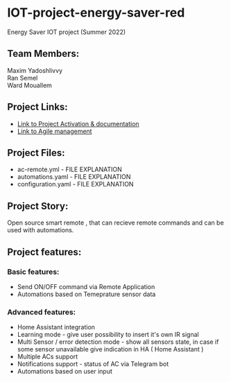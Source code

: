 # IOT-project-energy-saver-red
Energy Saver IOT project (Summer 2022)
## Team Members:
Maxim Yadoshlivvy  
Ran Semel  
Ward Mouallem
## Project Links:
  * [Link to Project Activation & documentation](https://beautiful-thorn-cdf.notion.site/IOT-Project-Documentation-26e425b2943d4ef78d1500706d3db0ea)
  * [Link to Agile management](https://beautiful-thorn-cdf.notion.site/IOT-Project-Agile-management-7e3c0a345f154c57bb63119a784a9c95)
## Project Files:
  * ac-remote.yml - FILE EXPLANATION
  * automations.yaml - FILE EXPLANATION
  * configuration.yaml - FILE EXPLANATION
## Project Story:
Open source smart remote , that can recieve remote commands and can be used with automations.
## Project features:

### Basic features:
* Send ON/OFF command via Remote Application
* Automations based on Temeprature sensor data

### Advanced features:
* Home Assistant integration
* Learning mode - give user possibility to insert it's own IR signal
* Multi Sensor / error detection mode - show all sensors state, in case if some sensor unavailable give indication in HA ( Home Assistant )
* Multiple ACs support
* Notifications support - status of AC via Telegram bot
* Automations based on user input
